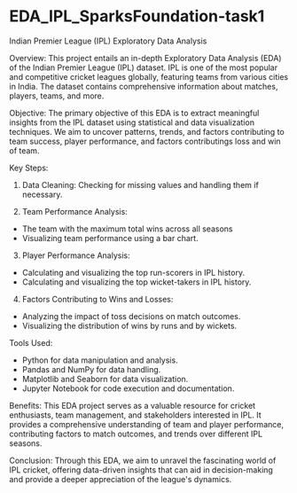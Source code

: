 # EDA_IPL_SparksFoundation-task1
Indian Premier League (IPL) Exploratory Data Analysis

Overview:
This project entails an in-depth Exploratory Data Analysis (EDA) of the Indian Premier League (IPL) dataset. IPL is one of the most popular and competitive cricket leagues globally, featuring teams from various cities in India. The dataset contains comprehensive information about matches, players, teams, and more.

Objective:
The primary objective of this EDA is to extract meaningful insights from the IPL dataset using statistical and data visualization techniques. We aim to uncover patterns, trends, and factors contributing to team success, player performance, and factors contributings loss and win of team.

Key Steps:

1. Data Cleaning: Checking for missing values and handling them if necessary.

2. Team Performance Analysis:
* The team with the maximum total wins across all seasons
* Visualizing team performance using a bar chart.

3. Player Performance Analysis:
* Calculating and visualizing the top run-scorers in IPL history.
* Calculating and visualizing the top wicket-takers in IPL history.

4. Factors Contributing to Wins and Losses:
* Analyzing the impact of toss decisions on match outcomes.
* Visualizing the distribution of wins by runs and by wickets.

 Tools Used:

* Python for data manipulation and analysis.
* Pandas and NumPy for data handling.
* Matplotlib and Seaborn for data visualization.
* Jupyter Notebook for code execution and documentation.

Benefits:
This EDA project serves as a valuable resource for cricket enthusiasts, team management, and stakeholders interested in IPL. It provides a comprehensive understanding of team and player performance, contributing factors to match outcomes, and trends over different IPL seasons.

Conclusion:
Through this EDA, we aim to unravel the fascinating world of IPL cricket, offering data-driven insights that can aid in decision-making and provide a deeper appreciation of the league's dynamics.
